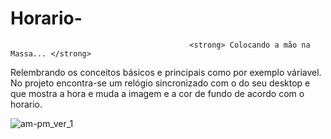 # Horario-
                                            <strong> Colocando a mão na Massa... </strong>
   Relembrando os conceitos básicos e principais como por exemplo váriavel. No projeto encontra-se um relógio sincronizado com o do seu desktop e que mostra a hora e muda a imagem e a cor de fundo de acordo com o horario. 
  
  ![am-pm_ver_1](https://user-images.githubusercontent.com/107359120/211018165-d07bfd95-e62d-4426-9115-dbd5c20a1487.png)
